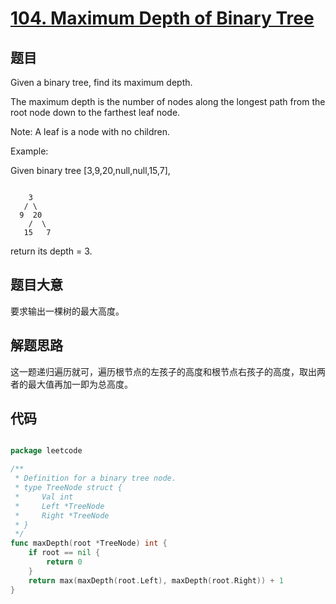 # [104. Maximum Depth of Binary Tree](https://leetcode.com/problems/maximum-depth-of-binary-tree/)

## 题目

Given a binary tree, find its maximum depth.

The maximum depth is the number of nodes along the longest path from the root node down to the farthest leaf node.

Note: A leaf is a node with no children.

Example:

Given binary tree [3,9,20,null,null,15,7],

```

    3
   / \
  9  20
    /  \
   15   7

```

return its depth = 3.
 

## 题目大意

要求输出一棵树的最大高度。

## 解题思路

这一题递归遍历就可，遍历根节点的左孩子的高度和根节点右孩子的高度，取出两者的最大值再加一即为总高度。




## 代码

```go

package leetcode

/**
 * Definition for a binary tree node.
 * type TreeNode struct {
 *     Val int
 *     Left *TreeNode
 *     Right *TreeNode
 * }
 */
func maxDepth(root *TreeNode) int {
	if root == nil {
		return 0
	}
	return max(maxDepth(root.Left), maxDepth(root.Right)) + 1
}

```